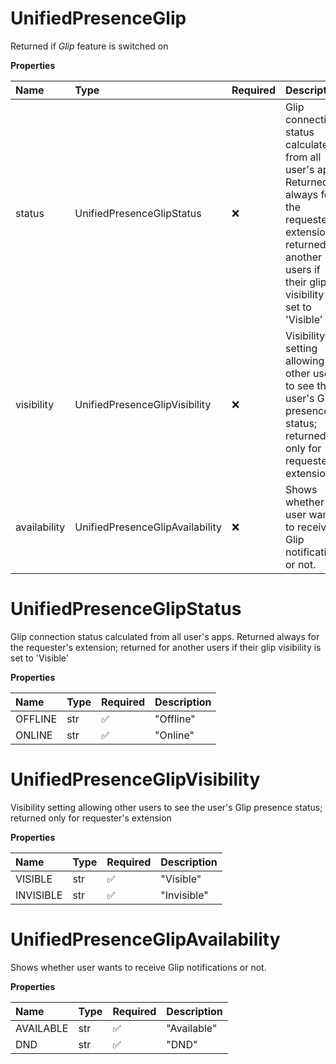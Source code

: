 # UnifiedPresenceGlip

Returned if _Glip_ feature is switched on

**Properties**

| Name         | Type                            | Required | Description                                                                                                                                                                    |
| :----------- | :------------------------------ | :------- | :----------------------------------------------------------------------------------------------------------------------------------------------------------------------------- |
| status       | UnifiedPresenceGlipStatus       | ❌       | Glip connection status calculated from all user's apps. Returned always for the requester's extension; returned for another users if their glip visibility is set to 'Visible' |
| visibility   | UnifiedPresenceGlipVisibility   | ❌       | Visibility setting allowing other users to see the user's Glip presence status; returned only for requester's extension                                                        |
| availability | UnifiedPresenceGlipAvailability | ❌       | Shows whether user wants to receive Glip notifications or not.                                                                                                                 |

# UnifiedPresenceGlipStatus

Glip connection status calculated from all user's apps. Returned always for the requester's extension; returned for another users if their glip visibility is set to 'Visible'

**Properties**

| Name    | Type | Required | Description |
| :------ | :--- | :------- | :---------- |
| OFFLINE | str  | ✅       | "Offline"   |
| ONLINE  | str  | ✅       | "Online"    |

# UnifiedPresenceGlipVisibility

Visibility setting allowing other users to see the user's Glip presence status; returned only for requester's extension

**Properties**

| Name      | Type | Required | Description |
| :-------- | :--- | :------- | :---------- |
| VISIBLE   | str  | ✅       | "Visible"   |
| INVISIBLE | str  | ✅       | "Invisible" |

# UnifiedPresenceGlipAvailability

Shows whether user wants to receive Glip notifications or not.

**Properties**

| Name      | Type | Required | Description |
| :-------- | :--- | :------- | :---------- |
| AVAILABLE | str  | ✅       | "Available" |
| DND       | str  | ✅       | "DND"       |

<!-- This file was generated by liblab | https://liblab.com/ -->
